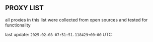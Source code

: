 ## PROXY LIST

all proxies in this list were collected from open sources and tested for functionality

last update: `2025-02-08 07:51:51.118429+00:00` UTC